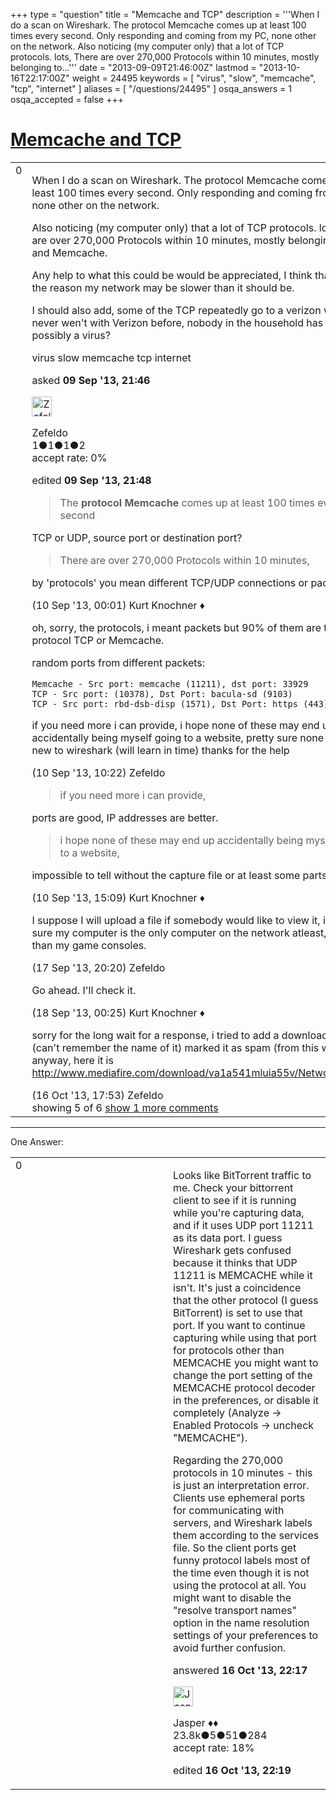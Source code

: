 +++
type = "question"
title = "Memcache and TCP"
description = '''When I do a scan on Wireshark. The protocol Memcache comes up at least 100 times every second. Only responding and coming from my PC, none other on the network. Also noticing (my computer only) that a lot of TCP protocols. lots, There are over 270,000 Protocols within 10 minutes, mostly belonging to...'''
date = "2013-09-09T21:46:00Z"
lastmod = "2013-10-16T22:17:00Z"
weight = 24495
keywords = [ "virus", "slow", "memcache", "tcp", "internet" ]
aliases = [ "/questions/24495" ]
osqa_answers = 1
osqa_accepted = false
+++

<div class="headNormal">

# [Memcache and TCP](/questions/24495/memcache-and-tcp)

</div>

<div id="main-body">

<div id="askform">

<table id="question-table" style="width:100%;"><colgroup><col style="width: 50%" /><col style="width: 50%" /></colgroup><tbody><tr class="odd"><td style="width: 30px; vertical-align: top"><div class="vote-buttons"><span id="post-24495-upvote" class="ajax-command post-vote up" rel="nofollow" title="I like this post (click again to cancel)"> </span><div id="post-24495-score" class="post-score" title="current number of votes">0</div><span id="post-24495-downvote" class="ajax-command post-vote down" rel="nofollow" title="I dont like this post (click again to cancel)"> </span> <span id="favorite-mark" class="ajax-command favorite-mark" rel="nofollow" title="mark/unmark this question as favorite (click again to cancel)"> </span><div id="favorite-count" class="favorite-count"></div></div></td><td><div id="item-right"><div class="question-body"><p>When I do a scan on Wireshark. The protocol Memcache comes up at least 100 times every second. Only responding and coming from my PC, none other on the network.</p><p>Also noticing (my computer only) that a lot of TCP protocols. lots, There are over 270,000 Protocols within 10 minutes, mostly belonging to TCP and Memcache.</p><p>Any help to what this could be would be appreciated, I think that this is the reason my network may be slower than it should be.</p><p>I should also add, some of the TCP repeatedly go to a verizon website, I never wen't with Verizon before, nobody in the household has either. possibly a virus?</p></div><div id="question-tags" class="tags-container tags"><span class="post-tag tag-link-virus" rel="tag" title="see questions tagged &#39;virus&#39;">virus</span> <span class="post-tag tag-link-slow" rel="tag" title="see questions tagged &#39;slow&#39;">slow</span> <span class="post-tag tag-link-memcache" rel="tag" title="see questions tagged &#39;memcache&#39;">memcache</span> <span class="post-tag tag-link-tcp" rel="tag" title="see questions tagged &#39;tcp&#39;">tcp</span> <span class="post-tag tag-link-internet" rel="tag" title="see questions tagged &#39;internet&#39;">internet</span></div><div id="question-controls" class="post-controls"></div><div class="post-update-info-container"><div class="post-update-info post-update-info-user"><p>asked <strong>09 Sep '13, 21:46</strong></p><img src="https://secure.gravatar.com/avatar/2b549b1de3eacbcdbf55c1a2b197b67f?s=32&amp;d=identicon&amp;r=g" class="gravatar" width="32" height="32" alt="Zefeldo&#39;s gravatar image" /><p><span>Zefeldo</span><br />
<span class="score" title="1 reputation points">1</span><span title="1 badges"><span class="badge1">●</span><span class="badgecount">1</span></span><span title="1 badges"><span class="silver">●</span><span class="badgecount">1</span></span><span title="2 badges"><span class="bronze">●</span><span class="badgecount">2</span></span><br />
<span class="accept_rate" title="Rate of the user&#39;s accepted answers">accept rate:</span> <span title="Zefeldo has no accepted answers">0%</span></p></div><div class="post-update-info post-update-info-edited"><p><span> edited <strong>09 Sep '13, 21:48</strong> </span></p></div></div><div id="comments-container-24495" class="comments-container"><span id="24506"></span><div id="comment-24506" class="comment"><div id="post-24506-score" class="comment-score"></div><div class="comment-text"><blockquote><p>The <strong>protocol Memcache</strong> comes up at least 100 times every second</p></blockquote><p>TCP or UDP, source port or destination port?</p><blockquote><p>There are over 270,000 Protocols within 10 minutes,</p></blockquote><p>by 'protocols' you mean different TCP/UDP connections or packets?</p></div><div id="comment-24506-info" class="comment-info"><span class="comment-age">(10 Sep '13, 00:01)</span> <span class="comment-user userinfo">Kurt Knochner ♦</span></div></div><span id="24531"></span><div id="comment-24531" class="comment"><div id="post-24531-score" class="comment-score"></div><div class="comment-text"><p>oh, sorry, the protocols, i meant packets but 90% of them are the protocol TCP or Memcache.</p><p>random ports from different packets:</p><pre><code>Memcache - Src port: memcache (11211), dst port: 33929 
TCP - Src port: (10378), Dst Port: bacula-sd (9103) 
TCP - Src port: rbd-dsb-disp (1571), Dst Port: https (443)</code></pre><p>if you need more i can provide, i hope none of these may end up accidentally being myself going to a website, pretty sure none are, pretty new to wireshark (will learn in time) thanks for the help</p></div><div id="comment-24531-info" class="comment-info"><span class="comment-age">(10 Sep '13, 10:22)</span> <span class="comment-user userinfo">Zefeldo</span></div></div><span id="24538"></span><div id="comment-24538" class="comment"><div id="post-24538-score" class="comment-score"></div><div class="comment-text"><blockquote><p>if you need more i can provide,</p></blockquote><p>ports are good, IP addresses are better.</p><blockquote><p>i hope none of these may end up accidentally being myself going to a website,</p></blockquote><p>impossible to tell without the capture file or at least some parts of it.</p></div><div id="comment-24538-info" class="comment-info"><span class="comment-age">(10 Sep '13, 15:09)</span> <span class="comment-user userinfo">Kurt Knochner ♦</span></div></div><span id="24877"></span><div id="comment-24877" class="comment"><div id="post-24877-score" class="comment-score"></div><div class="comment-text"><p>I suppose I will upload a file if somebody would like to view it, i'll make sure my computer is the only computer on the network atleast, other than my game consoles.</p></div><div id="comment-24877-info" class="comment-info"><span class="comment-age">(17 Sep '13, 20:20)</span> <span class="comment-user userinfo">Zefeldo</span></div></div><span id="24882"></span><div id="comment-24882" class="comment"><div id="post-24882-score" class="comment-score"></div><div class="comment-text"><p>Go ahead. I'll check it.</p></div><div id="comment-24882-info" class="comment-info"><span class="comment-age">(18 Sep '13, 00:25)</span> <span class="comment-user userinfo">Kurt Knochner ♦</span></div></div><span id="26094"></span><div id="comment-26094" class="comment not_top_scorer"><div id="post-26094-score" class="comment-score"></div><div class="comment-text"><p>sorry for the long wait for a response, i tried to add a download link, but (can't remember the name of it) marked it as spam (from this website) anyway, here it is <a href="http://www.mediafire.com/download/va1a541mluia55v/Network.pcapng">http://www.mediafire.com/download/va1a541mluia55v/Network.pcapng</a></p></div><div id="comment-26094-info" class="comment-info"><span class="comment-age">(16 Oct '13, 17:53)</span> <span class="comment-user userinfo">Zefeldo</span></div></div></div><div id="comment-tools-24495" class="comment-tools"><span class="comments-showing"> showing 5 of 6 </span> <a href="#" class="show-all-comments-link">show 1 more comments</a></div><div class="clear"></div><div id="comment-24495-form-container" class="comment-form-container"></div><div class="clear"></div></div></td></tr></tbody></table>

------------------------------------------------------------------------

<div class="tabBar">

<span id="sort-top"></span>

<div class="headQuestions">

One Answer:

</div>

</div>

<span id="26098"></span>

<div id="answer-container-26098" class="answer">

<table style="width:100%;"><colgroup><col style="width: 50%" /><col style="width: 50%" /></colgroup><tbody><tr class="odd"><td style="width: 30px; vertical-align: top"><div class="vote-buttons"><span id="post-26098-upvote" class="ajax-command post-vote up" rel="nofollow" title="I like this post (click again to cancel)"> </span><div id="post-26098-score" class="post-score" title="current number of votes">0</div><span id="post-26098-downvote" class="ajax-command post-vote down" rel="nofollow" title="I dont like this post (click again to cancel)"> </span></div></td><td><div class="item-right"><div class="answer-body"><p>Looks like BitTorrent traffic to me. Check your bittorrent client to see if it is running while you're capturing data, and if it uses UDP port 11211 as its data port. I guess Wireshark gets confused because it thinks that UDP 11211 is MEMCACHE while it isn't. It's just a coincidence that the other protocol (I guess BitTorrent) is set to use that port. If you want to continue capturing while using that port for protocols other than MEMCACHE you might want to change the port setting of the MEMCACHE protocol decoder in the preferences, or disable it completely (Analyze -&gt; Enabled Protocols -&gt; uncheck "MEMCACHE").</p><p>Regarding the 270,000 protocols in 10 minutes - this is just an interpretation error. Clients use ephemeral ports for communicating with servers, and Wireshark labels them according to the services file. So the client ports get funny protocol labels most of the time even though it is not using the protocol at all. You might want to disable the "resolve transport names" option in the name resolution settings of your preferences to avoid further confusion.</p></div><div class="answer-controls post-controls"></div><div class="post-update-info-container"><div class="post-update-info post-update-info-user"><p>answered <strong>16 Oct '13, 22:17</strong></p><img src="https://secure.gravatar.com/avatar/c578ba2967741f25aebd6afef702f432?s=32&amp;d=identicon&amp;r=g" class="gravatar" width="32" height="32" alt="Jasper&#39;s gravatar image" /><p><span>Jasper ♦♦</span><br />
<span class="score" title="23806 reputation points"><span>23.8k</span></span><span title="5 badges"><span class="badge1">●</span><span class="badgecount">5</span></span><span title="51 badges"><span class="silver">●</span><span class="badgecount">51</span></span><span title="284 badges"><span class="bronze">●</span><span class="badgecount">284</span></span><br />
<span class="accept_rate" title="Rate of the user&#39;s accepted answers">accept rate:</span> <span title="Jasper has 263 accepted answers">18%</span></p></div><div class="post-update-info post-update-info-edited"><p><span> edited <strong>16 Oct '13, 22:19</strong> </span></p></div></div><div id="comments-container-26098" class="comments-container"></div><div id="comment-tools-26098" class="comment-tools"></div><div class="clear"></div><div id="comment-26098-form-container" class="comment-form-container"></div><div class="clear"></div></div></td></tr></tbody></table>

</div>

<div class="paginator-container-left">

</div>

</div>

</div>

